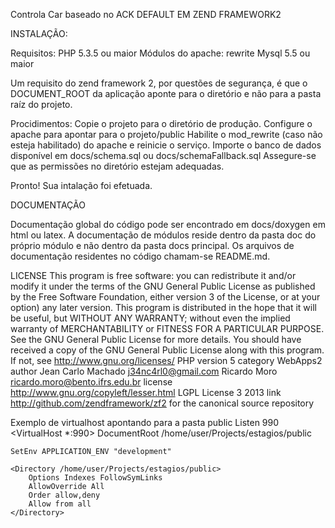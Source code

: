 Controla Car baseado no ACK DEFAULT EM ZEND FRAMEWORK2

INSTALAÇÃO:

Requisitos:
PHP 5.3.5 ou maior
Módulos do apache: rewrite
Mysql 5.5 ou maior

Um requisito do zend framework 2, por questões de segurança, é que o DOCUMENT_ROOT da aplicação aponte para o diretório <public> e não para a pasta raíz do projeto.

Procidimentos:
Copie o projeto para o diretório de produção.
Configure o apache para apontar para o projeto/public
Habilite o mod_rewrite (caso não esteja habilitado) do apache e reinicie o serviço.
Importe o banco de dados disponível em docs/schema.sql ou docs/schemaFallback.sql
Assegure-se que as permissões no diretório estejam adequadas.

Pronto! Sua intalação foi efetuada.

DOCUMENTAÇÃO

Documentação global do código pode ser encontrado em docs/doxygen em html ou latex.
A documentação de módulos reside dentro da pasta doc do próprio módulo e não dentro da pasta docs principal. Os arquivos de documentação residentes no código chamam-se README.md.

LICENSE
This program is free software: you can redistribute it and/or modify
it under the terms of the GNU General Public License as published by
the Free Software Foundation, either version 3 of the License, or
at your option) any later version.
This program is distributed in the hope that it will be useful,
but WITHOUT ANY WARRANTY; without even the implied warranty of
MERCHANTABILITY or FITNESS FOR A PARTICULAR PURPOSE.  See the
GNU General Public License for more details.
You should have received a copy of the GNU General Public License
along with this program.  If not, see <http://www.gnu.org/licenses/>
PHP version 5
category  WebApps2
author    Jean Carlo Machado <j34nc4rl0@gmail.com> Ricardo Moro <ricardo.moro@bento.ifrs.edu.br>
license   http://www.gnu.org/copyleft/lesser.html  LGPL License 3 2013
link      http://github.com/zendframework/zf2 for the canonical source repository

Exemplo de virtualhost apontando para a pasta public
Listen 990
<VirtualHost *:990>
    DocumentRoot /home/user/Projects/estagios/public

    SetEnv APPLICATION_ENV "development"

    <Directory /home/user/Projects/estagios/public>
        Options Indexes FollowSymLinks
        AllowOverride All
        Order allow,deny
        Allow from all
    </Directory>
</VirtualHost>
